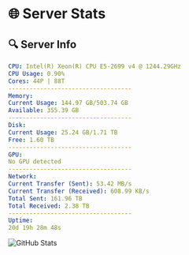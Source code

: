 # 🌐 Server Stats
## 🔍 Server Info
```yaml
CPU: Intel(R) Xeon(R) CPU E5-2699 v4 @ 1244.29GHz
CPU Usage: 0.90%
Cores: 44P | 88T
-----------------------------------
Memory:
Current Usage: 144.97 GB/503.74 GB
Available: 355.39 GB
-----------------------------------
Disk:
Current Usage: 25.24 GB/1.71 TB
Free: 1.60 TB
-----------------------------------
GPU:
No GPU detected
-----------------------------------
Network:
Current Transfer (Sent): 53.42 MB/s
Current Transfer (Received): 608.99 KB/s
Total Sent: 161.96 TB
Total Received: 2.38 TB
-----------------------------------
Uptime:
20d 19h 28m 48s
```
![GitHub Stats](https://img.shields.io/badge/Updated-2025-02-28_18:12:06-blue)